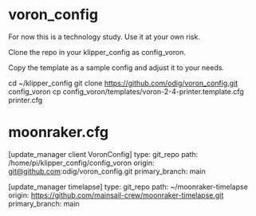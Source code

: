 # voron_config
For now this is a technology study.
Use it at your own risk.

Clone the repo in your klipper_config as config_voron.

Copy the template as a sample config and adjust it to your needs.

cd ~/klipper_config
git clone https://github.com/odig/voron_config.git config_voron
cp config_voron/templates/voron-2-4-printer.template.cfg printer.cfg

# moonraker.cfg
[update_manager client VoronConfig]
type: git_repo
path: /home/pi/klipper_config/config_voron
origin: git@github.com:odig/voron_config.git
primary_branch: main

[update_manager timelapse]
type: git_repo
path: ~/moonraker-timelapse
origin: https://github.com/mainsail-crew/moonraker-timelapse.git
primary_branch: main
